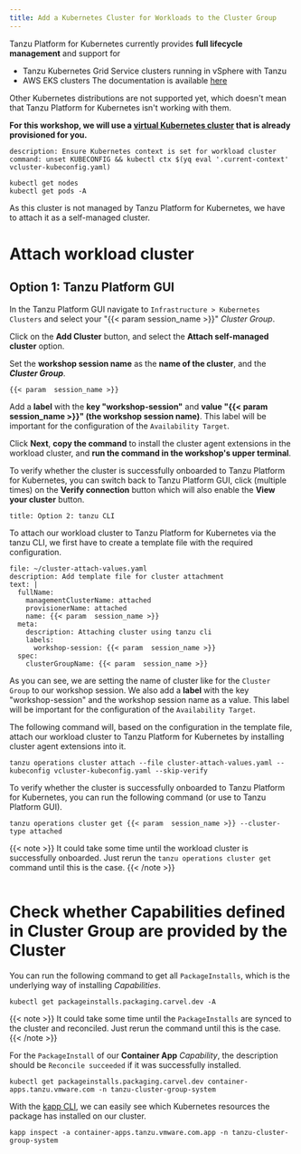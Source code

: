 ```yaml
---
title: Add a Kubernetes Cluster for Workloads to the Cluster Group
---
```


Tanzu Platform for Kubernetes currently provides **full lifecycle management** and support for 
- Tanzu Kubernetes Grid Service clusters running in vSphere with Tanzu
- AWS EKS clusters
The documentation is available [here](https://docs.vmware.com/en/VMware-Tanzu-Platform/services/create-manage-apps-tanzu-platform-k8s/how-to-create-clusters.html)

Other Kubernetes distributions are not supported yet, which doesn't mean that Tanzu Platform for Kubernetes isn't working with them.

**For this workshop, we will use a [virtual Kubernetes cluster](https://www.vcluster.com/) that is already provisioned for you.**

```terminal:execute
description: Ensure Kubernetes context is set for workload cluster
command: unset KUBECONFIG && kubectl ctx $(yq eval '.current-context' vcluster-kubeconfig.yaml)
```
```execute
kubectl get nodes
kubectl get pods -A
```

As this cluster is not managed by Tanzu Platform for Kubernetes, we have to attach it as a self-managed cluster.

# Attach workload cluster 
## Option 1: Tanzu Platform GUI

In the Tanzu Platform GUI navigate to `Infrastructure > Kubernetes Clusters` and select your "{{< param  session_name >}}" *Cluster Group*. 

Click on the **Add Cluster** button, and select the **Attach self-managed cluster** option.

Set the **workshop session name** as the **name of the cluster**, and the ***Cluster Group***.
```copy
{{< param  session_name >}}
```

Add a **label** with the **key "workshop-session"** and **value "{{< param  session_name >}}" (the workshop session name)**. This label will be important for the configuration of the `Availability Target`.

Click **Next**, **copy the command** to install the cluster agent extensions in the workload cluster, and **run the command in the workshop's upper terminal**.

To verify whether the cluster is successfully onboarded to Tanzu Platform for Kubernetes, you can switch back to Tanzu Platform GUI, click (multiple times) on the **Verify connection** button which will also enable the **View your cluster** button.
```section:begin
title: Option 2: tanzu CLI
```
To attach our workload cluster to Tanzu Platform for Kubernetes via the tanzu CLI, we first have to create a template file with the required configuration.
```editor:append-lines-to-file
file: ~/cluster-attach-values.yaml
description: Add template file for cluster attachment
text: |
  fullName:
    managementClusterName: attached
    provisionerName: attached
    name: {{< param  session_name >}}
  meta:
    description: Attaching cluster using tanzu cli
    labels:
      workshop-session: {{< param  session_name >}}
  spec:
    clusterGroupName: {{< param  session_name >}}
```
As you can see, we are setting the name of cluster like for the `Cluster Group` to our workshop session. We also add a **label** with the key "workshop-session" and the workshop session name as a value. This label will be important for the configuration of the `Availability Target`.

The following command will, based on the configuration in the template file, attach our workload cluster to Tanzu Platform for Kubernetes by installing cluster agent extensions into it.
```execute
tanzu operations cluster attach --file cluster-attach-values.yaml --kubeconfig vcluster-kubeconfig.yaml --skip-verify
```

To verify whether the cluster is successfully onboarded to Tanzu Platform for Kubernetes, you can run the following command (or use to Tanzu Platform GUI).
```execute
tanzu operations cluster get {{< param  session_name >}} --cluster-type attached
```

{{< note >}}
It could take some time until the workload cluster is successfully onboarded. Just rerun the `tanzu operations cluster get` command until this is the case.
{{< /note >}}

```section:end
```

# Check whether Capabilities defined in Cluster Group are provided by the Cluster
You can run the following command to get all `PackageInstalls`, which is the underlying way of installing *Capabilities*.
```execute
kubectl get packageinstalls.packaging.carvel.dev -A
```

{{< note >}}
It could take some time until the `PackageInstalls` are synced to the cluster and reconciled. Just rerun the command until this is the case.
{{< /note >}}

For the `PackageInstall` of our **Container App** *Capability*, the description should be `Reconcile succeeded` if it was successfully installed.
```execute
kubectl get packageinstalls.packaging.carvel.dev container-apps.tanzu.vmware.com -n tanzu-cluster-group-system
```

With the [kapp CLI](https://carvel.dev/kapp/), we can easily see which Kubernetes resources the package has installed on our cluster.
```execute
kapp inspect -a container-apps.tanzu.vmware.com.app -n tanzu-cluster-group-system
```
